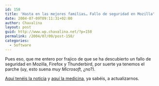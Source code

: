 ```yaml
---
id: 158
title: 'Hasta en las mejores familias… Fallo de seguridad en Mozilla'
date: 2004-07-09T09:11:31+02:00
author: Chavalina
layout: post
guid: http://www.wp.chavalina.net/?p=158
permalink: /2004/07/09/post-158/
categories:
  - Software
---
```

Pues eso, que me entero por <span class="alguien">frajico</span> de que se ha descubierto un fallo de seguridad en Mozilla, Firefox y Thunderbird, por suerte ya tenemos el parche (uy, esto suena _muy Microsoft_, ¿no?).

<a href=http://www.elmundo.es/navegante/2004/07/09/seguridad/1089362684.html target=′_blank′>Aquí tenéis la noticia</a> y <a href=http://www.mozilla.org/security/shell.html target=′_blank′>aquí la medicina</a>, ya sabéis, a actualizarnos.